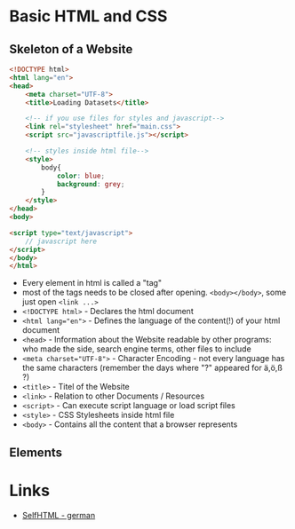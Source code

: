 # Basic HTML and CSS

## Skeleton of a Website

```html
<!DOCTYPE html>
<html lang="en">
<head>
    <meta charset="UTF-8">
    <title>Loading Datasets</title>

    <!-- if you use files for styles and javascript-->
    <link rel="stylesheet" href="main.css">
    <script src="javascriptfile.js"></script>

    <!-- styles inside html file-->
    <style>
        body{
            color: blue;
            background: grey;
        }
    </style>
</head>
<body>

<script type="text/javascript"> 
    // javascript here
</script>
</body>
</html>
```

* Every element in html is called a "tag"
* most of the tags needs to be closed after opening. `<body></body>`, some just open `<link ...>`
* `<!DOCTYPE html>` - Declares the html document 
* `<html lang="en">` - Defines the language of the content(!) of your html document
* `<head>` - Information about the Website readable by other programs: who made the side, search engine terms, other files to include
* `<meta charset="UTF-8">` - Character Encoding - not every language has the same characters (remember the days where "?" appeared for ä,ö,ß ?)
* `<title>` - Titel of the Website
* `<link>` - Relation to other Documents / Resources
* `<script>` - Can execute script language or load script files
* `<style>` - CSS Stylesheets inside html file
* `<body>` - Contains all the content that a browser represents

## Elements


# Links

* [SelfHTML - german](https://wiki.selfhtml.org/wiki/HTML/Tutorials)
